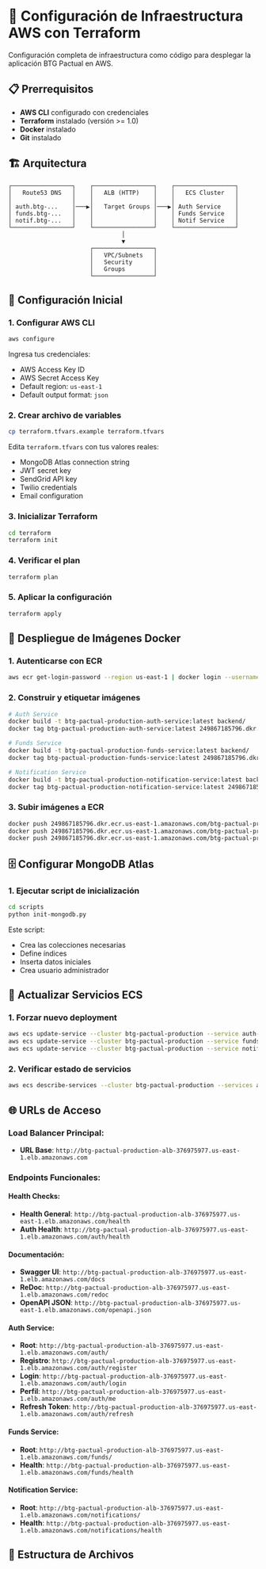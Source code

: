 # 🚀 Configuración de Infraestructura AWS con Terraform

Configuración completa de infraestructura como código para desplegar la aplicación BTG Pactual en AWS.

## 📋 Prerrequisitos

- **AWS CLI** configurado con credenciales
- **Terraform** instalado (versión >= 1.0)
- **Docker** instalado
- **Git** instalado

## 🏗️ Arquitectura

```
┌─────────────────┐    ┌─────────────────┐    ┌─────────────────┐
│   Route53 DNS   │    │   ALB (HTTP)    │    │   ECS Cluster   │
│                 │    │                 │    │                 │
│ auth.btg-...    │───▶│   Target Groups │───▶│ Auth Service    │
│ funds.btg-...   │    │                 │    │ Funds Service   │
│ notif.btg-...   │    │                 │    │ Notif Service   │
└─────────────────┘    └─────────────────┘    └─────────────────┘
                                │
                                ▼
                       ┌─────────────────┐
                       │   VPC/Subnets   │
                       │   Security      │
                       │   Groups        │
                       └─────────────────┘
```

## 🔧 Configuración Inicial

### 1. Configurar AWS CLI

```bash
aws configure
```

Ingresa tus credenciales:

- AWS Access Key ID
- AWS Secret Access Key
- Default region: `us-east-1`
- Default output format: `json`

### 2. Crear archivo de variables

```bash
cp terraform.tfvars.example terraform.tfvars
```

Edita `terraform.tfvars` con tus valores reales:

- MongoDB Atlas connection string
- JWT secret key
- SendGrid API key
- Twilio credentials
- Email configuration

### 3. Inicializar Terraform

```bash
cd terraform
terraform init
```

### 4. Verificar el plan

```bash
terraform plan
```

### 5. Aplicar la configuración

```bash
terraform apply
```

## 🐳 Despliegue de Imágenes Docker

### 1. Autenticarse con ECR

```bash
aws ecr get-login-password --region us-east-1 | docker login --username AWS --password-stdin 249867185796.dkr.ecr.us-east-1.amazonaws.com
```

### 2. Construir y etiquetar imágenes

```bash
# Auth Service
docker build -t btg-pactual-production-auth-service:latest backend/
docker tag btg-pactual-production-auth-service:latest 249867185796.dkr.ecr.us-east-1.amazonaws.com/btg-pactual-production-auth-service:latest

# Funds Service
docker build -t btg-pactual-production-funds-service:latest backend/
docker tag btg-pactual-production-funds-service:latest 249867185796.dkr.ecr.us-east-1.amazonaws.com/btg-pactual-production-funds-service:latest

# Notification Service
docker build -t btg-pactual-production-notification-service:latest backend/
docker tag btg-pactual-production-notification-service:latest 249867185796.dkr.ecr.us-east-1.amazonaws.com/btg-pactual-production-notification-service:latest
```

### 3. Subir imágenes a ECR

```bash
docker push 249867185796.dkr.ecr.us-east-1.amazonaws.com/btg-pactual-production-auth-service:latest
docker push 249867185796.dkr.ecr.us-east-1.amazonaws.com/btg-pactual-production-funds-service:latest
docker push 249867185796.dkr.ecr.us-east-1.amazonaws.com/btg-pactual-production-notification-service:latest
```

## 🗄️ Configurar MongoDB Atlas

### 1. Ejecutar script de inicialización

```bash
cd scripts
python init-mongodb.py
```

Este script:

- Crea las colecciones necesarias
- Define índices
- Inserta datos iniciales
- Crea usuario administrador

## 🔄 Actualizar Servicios ECS

### 1. Forzar nuevo deployment

```bash
aws ecs update-service --cluster btg-pactual-production --service auth-service --force-new-deployment
aws ecs update-service --cluster btg-pactual-production --service funds-service --force-new-deployment
aws ecs update-service --cluster btg-pactual-production --service notification-service --force-new-deployment
```

### 2. Verificar estado de servicios

```bash
aws ecs describe-services --cluster btg-pactual-production --services auth-service funds-service notification-service
```

## 🌐 **URLs de Acceso**

### **Load Balancer Principal:**
- **URL Base**: `http://btg-pactual-production-alb-376975977.us-east-1.elb.amazonaws.com`

### **Endpoints Funcionales:**

#### **Health Checks:**
- **Health General**: `http://btg-pactual-production-alb-376975977.us-east-1.elb.amazonaws.com/health`
- **Auth Health**: `http://btg-pactual-production-alb-376975977.us-east-1.elb.amazonaws.com/auth/health`

#### **Documentación:**
- **Swagger UI**: `http://btg-pactual-production-alb-376975977.us-east-1.elb.amazonaws.com/docs`
- **ReDoc**: `http://btg-pactual-production-alb-376975977.us-east-1.elb.amazonaws.com/redoc`
- **OpenAPI JSON**: `http://btg-pactual-production-alb-376975977.us-east-1.elb.amazonaws.com/openapi.json`

#### **Auth Service:**
- **Root**: `http://btg-pactual-production-alb-376975977.us-east-1.elb.amazonaws.com/auth/`
- **Registro**: `http://btg-pactual-production-alb-376975977.us-east-1.elb.amazonaws.com/auth/register`
- **Login**: `http://btg-pactual-production-alb-376975977.us-east-1.elb.amazonaws.com/auth/login`
- **Perfil**: `http://btg-pactual-production-alb-376975977.us-east-1.elb.amazonaws.com/auth/me`
- **Refresh Token**: `http://btg-pactual-production-alb-376975977.us-east-1.elb.amazonaws.com/auth/refresh`

#### **Funds Service:**
- **Root**: `http://btg-pactual-production-alb-376975977.us-east-1.elb.amazonaws.com/funds/`
- **Health**: `http://btg-pactual-production-alb-376975977.us-east-1.elb.amazonaws.com/funds/health`

#### **Notification Service:**
- **Root**: `http://btg-pactual-production-alb-376975977.us-east-1.elb.amazonaws.com/notifications/`
- **Health**: `http://btg-pactual-production-alb-376975977.us-east-1.elb.amazonaws.com/notifications/health`

## 📁 Estructura de Archivos

```